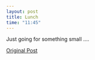 ```yaml
---
layout: post
title: Lunch
time: "11:45"
---
```

Just going for something small ....

[Original Post](http://users.livejournal.com/__anti/1168.html)
